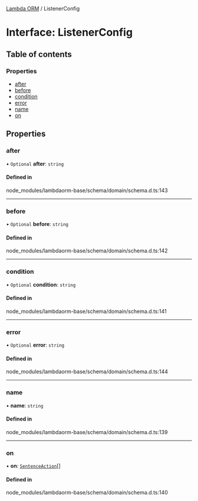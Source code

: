 [Lambda ORM](../README.md) / ListenerConfig

# Interface: ListenerConfig

## Table of contents

### Properties

- [after](ListenerConfig.md#after)
- [before](ListenerConfig.md#before)
- [condition](ListenerConfig.md#condition)
- [error](ListenerConfig.md#error)
- [name](ListenerConfig.md#name)
- [on](ListenerConfig.md#on)

## Properties

### after

• `Optional` **after**: `string`

#### Defined in

node_modules/lambdaorm-base/schema/domain/schema.d.ts:143

___

### before

• `Optional` **before**: `string`

#### Defined in

node_modules/lambdaorm-base/schema/domain/schema.d.ts:142

___

### condition

• `Optional` **condition**: `string`

#### Defined in

node_modules/lambdaorm-base/schema/domain/schema.d.ts:141

___

### error

• `Optional` **error**: `string`

#### Defined in

node_modules/lambdaorm-base/schema/domain/schema.d.ts:144

___

### name

• **name**: `string`

#### Defined in

node_modules/lambdaorm-base/schema/domain/schema.d.ts:139

___

### on

• **on**: [`SentenceAction`](../enums/SentenceAction.md)[]

#### Defined in

node_modules/lambdaorm-base/schema/domain/schema.d.ts:140
